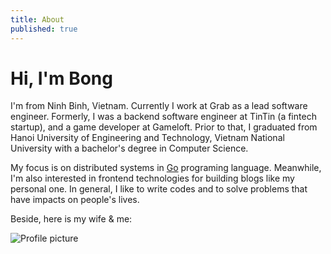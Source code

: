 ```yaml
---
title: About
published: true
---
```


# Hi, I'm Bong

I'm from Ninh Binh, Vietnam. Currently I work at Grab as a lead software engineer. Formerly, I was a backend software engineer at TinTin (a fintech startup), and a game developer at Gameloft. Prior to that, I graduated from Hanoi University of Engineering and Technology, Vietnam National University with a bachelor's degree in Computer Science.

My focus is on distributed systems in [Go](https://golang.org/) programing language. Meanwhile, I'm also interested in frontend technologies for building blogs like my personal one. In general, I like to write codes and to solve problems that have impacts on people's lives.

Beside, here is my wife & me:

![Profile picture](./profile.png)
